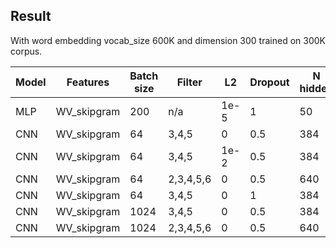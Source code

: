 ## Result

With word embedding vocab_size 600K and dimension 300 trained on 300K corpus.

| Model | Features | Batch size | Filter | L2 | Dropout | N hidden | Best accuracy |
| ----- | -------- | ---------- | ------ | -- | ------- | -------- | ------------- |
| MLP | WV_skipgram | 200 | n/a | 1e-5 | 1 | 50 | 0.733 |
| CNN | WV_skipgram | 64 | 3,4,5 | 0 | 0.5 | 384 | 0.761 |
| CNN | WV_skipgram | 64 | 3,4,5 | 1e-2 | 0.5 | 384 | 0.757 |
| CNN | WV_skipgram | 64 | 2,3,4,5,6 | 0 | 0.5 | 640 | 0.759 | 
| CNN | WV_skipgram | 64 | 3,4,5 | 0 | 1 | 384 | 0.761 |
| CNN | WV_skipgram | 1024 | 3,4,5 | 0 | 0.5 | 384 | 0.76 |
| CNN | WV_skipgram | 1024 | 2,3,4,5,6 | 0 | 0.5 | 640 | 0.762 |
